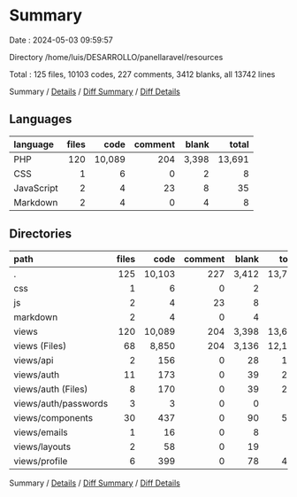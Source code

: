 # Summary

Date : 2024-05-03 09:59:57

Directory /home/luis/DESARROLLO/panellaravel/resources

Total : 125 files,  10103 codes, 227 comments, 3412 blanks, all 13742 lines

Summary / [Details](details.md) / [Diff Summary](diff.md) / [Diff Details](diff-details.md)

## Languages
| language | files | code | comment | blank | total |
| :--- | ---: | ---: | ---: | ---: | ---: |
| PHP | 120 | 10,089 | 204 | 3,398 | 13,691 |
| CSS | 1 | 6 | 0 | 2 | 8 |
| JavaScript | 2 | 4 | 23 | 8 | 35 |
| Markdown | 2 | 4 | 0 | 4 | 8 |

## Directories
| path | files | code | comment | blank | total |
| :--- | ---: | ---: | ---: | ---: | ---: |
| . | 125 | 10,103 | 227 | 3,412 | 13,742 |
| css | 1 | 6 | 0 | 2 | 8 |
| js | 2 | 4 | 23 | 8 | 35 |
| markdown | 2 | 4 | 0 | 4 | 8 |
| views | 120 | 10,089 | 204 | 3,398 | 13,691 |
| views (Files) | 68 | 8,850 | 204 | 3,136 | 12,190 |
| views/api | 2 | 156 | 0 | 28 | 184 |
| views/auth | 11 | 173 | 0 | 39 | 212 |
| views/auth (Files) | 8 | 170 | 0 | 39 | 209 |
| views/auth/passwords | 3 | 3 | 0 | 0 | 3 |
| views/components | 30 | 437 | 0 | 90 | 527 |
| views/emails | 1 | 16 | 0 | 8 | 24 |
| views/layouts | 2 | 58 | 0 | 19 | 77 |
| views/profile | 6 | 399 | 0 | 78 | 477 |

Summary / [Details](details.md) / [Diff Summary](diff.md) / [Diff Details](diff-details.md)